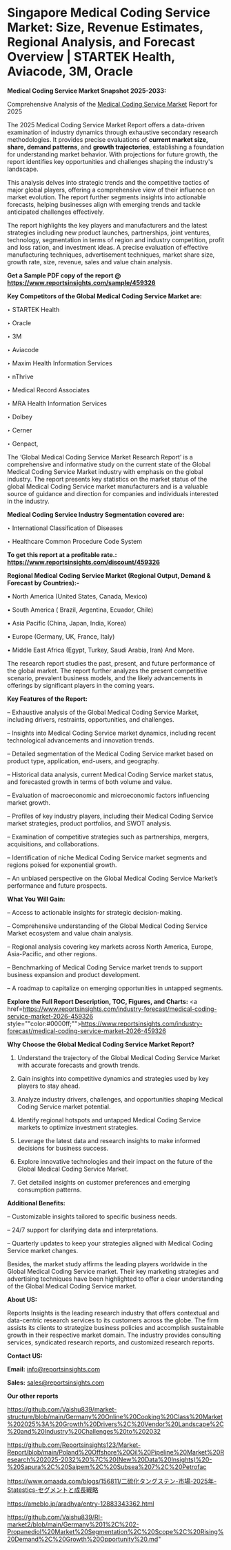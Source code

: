 # Singapore Medical Coding Service Market: Size, Revenue Estimates, Regional Analysis, and Forecast Overview | STARTEK Health, Aviacode, 3M, Oracle

<strong>Medical Coding Service Market Snapshot 2025-2033:</strong>

Comprehensive Analysis of the <a href=https://www.reportsinsights.com/sample/459326>Medical Coding Service Market</a> Report for 2025

The 2025 Medical Coding Service Market Report offers a data-driven examination of industry dynamics through exhaustive secondary research methodologies. It provides precise evaluations of <strong>current market size, share, demand patterns</strong>, and <strong>growth trajectories</strong>, establishing a foundation for understanding market behavior. With projections for future growth, the report identifies key opportunities and challenges shaping the industry's landscape.

This analysis delves into strategic trends and the competitive tactics of major global players, offering a comprehensive view of their influence on market evolution. The report further segments insights into actionable forecasts, helping businesses align with emerging trends and tackle anticipated challenges effectively.

The report highlights the key players and manufacturers and the latest strategies including new product launches, partnerships, joint ventures, technology, segmentation in terms of region and industry competition, profit and loss ration, and investment ideas. A precise evaluation of effective manufacturing techniques, advertisement techniques, market share size, growth rate, size, revenue, sales and value chain analysis.

<strong>Get a Sample PDF copy of the report @ <a href=https://www.reportsinsights.com/sample/459326 style=color:#0000ff;>https://www.reportsinsights.com/sample/459326</a></strong>

<strong>Key Competitors of the Global Medical Coding Service Market are:</strong>

‣ STARTEK Health

‣ Oracle

‣ 3M

‣ Aviacode

‣ Maxim Health Information Services

‣ nThrive

‣ Medical Record Associates

‣ MRA Health Information Services

‣ Dolbey

‣ Cerner

‣ Genpact,

The ‘Global Medical Coding Service Market Research Report’ is a comprehensive and informative study on the current state of the Global Medical Coding Service Market industry with emphasis on the global industry. The report presents key statistics on the market status of the global Medical Coding Service market manufacturers and is a valuable source of guidance and direction for companies and individuals interested in the industry.

<strong>Medical Coding Service Industry Segmentation covered are:</strong>

‣ International Classification of Diseases

‣ Healthcare Common Procedure Code System

<strong>To get this report at a profitable rate.: <a href=https://www.reportsinsights.com/discount/459326 style=color:#0000ff;>https://www.reportsinsights.com/discount/459326</a></strong>

<strong>Regional Medical Coding Service Market (Regional Output, Demand &amp; Forecast by Countries):-</strong>

• North America (United States, Canada, Mexico)

• South America ( Brazil, Argentina, Ecuador, Chile)

• Asia Pacific (China, Japan, India, Korea)

• Europe (Germany, UK, France, Italy)

• Middle East Africa (Egypt, Turkey, Saudi Arabia, Iran) And More.

The research report studies the past, present, and future performance of the global market. The report further analyzes the present competitive scenario, prevalent business models, and the likely advancements in offerings by significant players in the coming years.

<strong>Key Features of the Report:</strong>

– Exhaustive analysis of the Global Medical Coding Service Market, including drivers, restraints, opportunities, and challenges.

– Insights into Medical Coding Service market dynamics, including recent technological advancements and innovation trends.

– Detailed segmentation of the Medical Coding Service market based on product type, application, end-users, and geography.

– Historical data analysis, current Medical Coding Service market status, and forecasted growth in terms of both volume and value.

– Evaluation of macroeconomic and microeconomic factors influencing market growth.

– Profiles of key industry players, including their Medical Coding Service market strategies, product portfolios, and SWOT analysis.

– Examination of competitive strategies such as partnerships, mergers, acquisitions, and collaborations.

– Identification of niche Medical Coding Service market segments and regions poised for exponential growth.

– An unbiased perspective on the Global Medical Coding Service Market’s performance and future prospects.

<strong>What You Will Gain:</strong>

– Access to actionable insights for strategic decision-making.

– Comprehensive understanding of the Global Medical Coding Service Market ecosystem and value chain analysis.

– Regional analysis covering key markets across North America, Europe, Asia-Pacific, and other regions.

– Benchmarking of Medical Coding Service market trends to support business expansion and product development.

– A roadmap to capitalize on emerging opportunities in untapped segments.

<strong>Explore the Full Report Description, TOC, Figures, and Charts:</strong>
<a href=https://www.reportsinsights.com/industry-forecast/medical-coding-service-market-2026-459326 style=""color:#0000ff;"">https://www.reportsinsights.com/industry-forecast/medical-coding-service-market-2026-459326</a>

<strong>Why Choose the Global Medical Coding Service Market Report?</strong>

1. Understand the trajectory of the Global Medical Coding Service Market with accurate forecasts and growth trends.

2. Gain insights into competitive dynamics and strategies used by key players to stay ahead.

3. Analyze industry drivers, challenges, and opportunities shaping Medical Coding Service market potential.

4. Identify regional hotspots and untapped Medical Coding Service markets to optimize investment strategies.

5. Leverage the latest data and research insights to make informed decisions for business success.

6. Explore innovative technologies and their impact on the future of the Global Medical Coding Service Market.

7. Get detailed insights on customer preferences and emerging consumption patterns.

<strong>Additional Benefits:</strong>

– Customizable insights tailored to specific business needs.

– 24/7 support for clarifying data and interpretations.

– Quarterly updates to keep your strategies aligned with Medical Coding Service market changes.

Besides, the market study affirms the leading players worldwide in the Global Medical Coding Service market. Their key marketing strategies and advertising techniques have been highlighted to offer a clear understanding of the Global Medical Coding Service market.

<strong><strong>About US</strong>:</strong>

Reports Insights is the leading research industry that offers contextual and data-centric research services to its customers across the globe. The firm assists its clients to strategize business policies and accomplish sustainable growth in their respective market domain. The industry provides consulting services, syndicated research reports, and customized research reports.

<strong>Contact US:</strong>

<p class=><b>Email:</b> <a href=mailto:info@reportsinsights.com>info@reportsinsights.com</a></p>
<p class=><b>Sales:</b> <a href=mailto:sales@reportsinsights.com>sales@reportsinsights.com</a></p>

<strong>Our other reports</strong>

<a href=https://github.com/Vaishu839/market-structure/blob/main/Germany%20Online%20Cooking%20Class%20Market%202025%3A%20Growth%20Drivers%2C%20Vendor%20Landscape%2C%20and%20Industry%20Challenges%20to%202032>https://github.com/Vaishu839/market-structure/blob/main/Germany%20Online%20Cooking%20Class%20Market%202025%3A%20Growth%20Drivers%2C%20Vendor%20Landscape%2C%20and%20Industry%20Challenges%20to%202032</a>

<a href=https://github.com/Reportsinsights123/Market-Report/blob/main/Poland%20Offshore%20Oil%20Pipeline%20Market%20Research%202025-2032%20%7C%20(New%20Data%20Insights)%20-%20Sapura%2C%20Saipem%2C%20Subsea%207%2C%20Petrofac>https://github.com/Reportsinsights123/Market-Report/blob/main/Poland%20Offshore%20Oil%20Pipeline%20Market%20Research%202025-2032%20%7C%20(New%20Data%20Insights)%20-%20Sapura%2C%20Saipem%2C%20Subsea%207%2C%20Petrofac</a>

<a href=https://www.omaada.com/blogs/156811/二硫化タングステン-市場-2025年-Statestics-セグメントと成長戦略>https://www.omaada.com/blogs/156811/二硫化タングステン-市場-2025年-Statestics-セグメントと成長戦略</a>

<a href=https://ameblo.jp/aradhya/entry-12883343362.html>https://ameblo.jp/aradhya/entry-12883343362.html</a>

<a href=https://github.com/Vaishu839/RI-market2/blob/main/Germany%201%2C%202-Propanediol%20Market%20Segmentation%2C%20Scope%2C%20Rising%20Demand%2C%20Growth%20Opportunity%20.md>https://github.com/Vaishu839/RI-market2/blob/main/Germany%201%2C%202-Propanediol%20Market%20Segmentation%2C%20Scope%2C%20Rising%20Demand%2C%20Growth%20Opportunity%20.md</a>"
